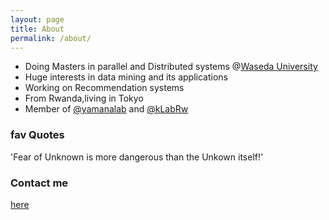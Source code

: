 ```yaml
---
layout: page
title: About
permalink: /about/
---
```

* Doing Masters in parallel and Distributed systems @[Waseda University](http://www.waseda.jp/en)
* Huge interests in data mining and its applications
* Working on Recommendation systems 
* From Rwanda,living in Tokyo
* Member of [@yamanalab](http://www.yama.info.waseda.ac.jp/) and [@kLabRw](http://http://klab.rw/)

### fav Quotes 
'Fear of Unknown is more dangerous than the Unkown itself!'


 

### Contact me

[here](mailto:eliemagambo@gmail.com)

